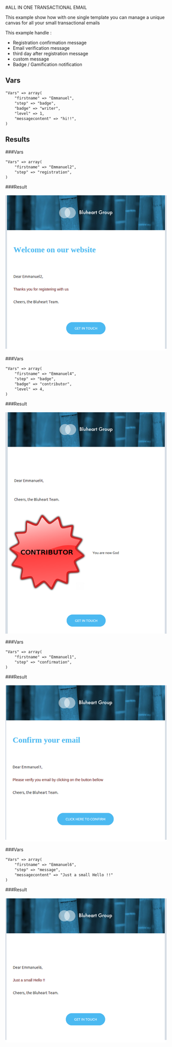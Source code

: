 #ALL IN ONE TRANSACTIONAL EMAIL 

This example show how with one single template you can manage a unique canvas for all your small transactional emails

This example handle : 

 - Registration confirmation message
 - Email verification message 
 - third day after registration message
 - custom message
 - Badge / Gamification notification

## Vars 

```
"Vars" => array( 
	"firstname" => "Emmanuel",
	"step" => "badge", 
	"badge" => "writer",
	"level" => 1,
	"messagecontent" => "hi!!",
)
```

## Results

###Vars
```
"Vars" => array( 
	"firstname" => "Emmanuel2",
	"step" => "registration", 
)
```
###Result

![Example 1](media/all1.png)


###Vars
```
"Vars" => array( 
	"firstname" => "Emmanuel4",
	"step" => "badge", 
	"badge" => "contributor",
	"level" => 4,
)
```
###Result

![Example 1](media/all2.png)


###Vars
```
"Vars" => array( 
	"firstname" => "Emmanuel1",
	"step" => "confirmation", 
)
```
###Result

![Example 1](media/all3.png)


###Vars
```
"Vars" => array( 
	"firstname" => "Emmanuel6",
	"step" => "message",
	"messagecontent" => "Just a small Hello !!"
)
```
###Result

![Example 1](media/all4.png)



